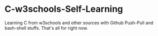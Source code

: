 # C-w3schools-Self-Learning
Learning C from w3schools and other sources with Github Push-Pull and bash-shell stuffs.
That's all for right now.
